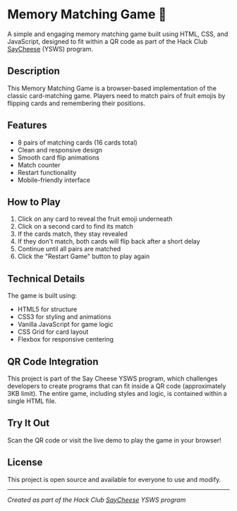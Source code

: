 # Memory Matching Game 🧠

A simple and engaging memory matching game built using HTML, CSS, and JavaScript, designed to fit within a QR code as part of the Hack Club [SayCheese](https://saycheese.hackclub.com/) (YSWS) program.

## Description

This Memory Matching Game is a browser-based implementation of the classic card-matching game. Players need to match pairs of fruit emojis by flipping cards and remembering their positions.

## Features

- 8 pairs of matching cards (16 cards total)
- Clean and responsive design
- Smooth card flip animations
- Match counter
- Restart functionality
- Mobile-friendly interface

## How to Play

1. Click on any card to reveal the fruit emoji underneath
2. Click on a second card to find its match
3. If the cards match, they stay revealed
4. If they don't match, both cards will flip back after a short delay
5. Continue until all pairs are matched
6. Click the "Restart Game" button to play again

## Technical Details

The game is built using:
- HTML5 for structure
- CSS3 for styling and animations
- Vanilla JavaScript for game logic
- CSS Grid for card layout
- Flexbox for responsive centering

## QR Code Integration

This project is part of the Say Cheese YSWS program, which challenges developers to create programs that can fit inside a QR code (approximately 3KB limit). The entire game, including styles and logic, is contained within a single HTML file.

## Try It Out

Scan the QR code or visit the live demo to play the game in your browser!

## License

This project is open source and available for everyone to use and modify.

---

*Created as part of the Hack Club [SayCheese](https://saycheese.hackclub.com/) YSWS program*